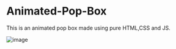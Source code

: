 # Animated-Pop-Box
This is an animated pop box made using pure HTML,CSS and JS.

![image](https://user-images.githubusercontent.com/95533401/180182145-d6694a95-5c95-4a3c-8595-8851ce77de28.png)
